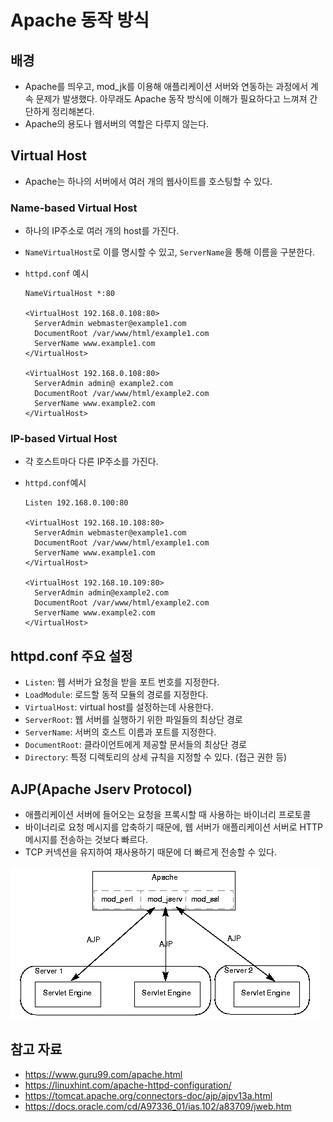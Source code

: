 # Apache 동작 방식

## 배경

- Apache를 띄우고, mod_jk를 이용해 애플리케이션 서버와 연동하는 과정에서 계속 문제가 발생했다. 아무래도 Apache 동작 방식에 이해가 필요하다고 느껴져 간단하게 정리해본다.
- Apache의 용도나 웹서버의 역할은 다루지 않는다.

## Virtual Host

- Apache는 하나의 서버에서 여러 개의 웹사이트를 호스팅할 수 있다.

### Name-based Virtual Host

- 하나의 IP주소로 여러 개의 host를 가진다.

- `NameVirtualHost`로 이를 명시할 수 있고, `ServerName`을 통해 이름을 구분한다.

- `httpd.conf` 예시

  ```
  NameVirtualHost *:80 
  
  <VirtualHost 192.168.0.108:80> 
    ServerAdmin webmaster@example1.com 
    DocumentRoot /var/www/html/example1.com       
    ServerName www.example1.com 
  </VirtualHost> 
  
  <VirtualHost 192.168.0.108:80> 
    ServerAdmin admin@ example2.com 
    DocumentRoot /var/www/html/example2.com 
    ServerName www.example2.com 
  </VirtualHost>
  ```

### IP-based Virtual Host

- 각 호스트마다 다른 IP주소를 가진다.

- `httpd.conf`예시

  ```
  Listen 192.168.0.100:80
  
  <VirtualHost 192.168.10.108:80>
  	ServerAdmin webmaster@example1.com
  	DocumentRoot /var/www/html/example1.com      
  	ServerName www.example1.com
  </VirtualHost>
  
  <VirtualHost 192.168.10.109:80>
  	ServerAdmin admin@example2.com
  	DocumentRoot /var/www/html/example2.com
  	ServerName www.example2.com
  </VirtualHost>
  ```

## httpd.conf 주요 설정

- `Listen`: 웹 서버가 요청을 받을 포트 번호를 지정한다.
- `LoadModule`: 로드할 동적 모듈의 경로를 지정한다.
- `VirtualHost`: virtual host를 설정하는데 사용한다.
- `ServerRoot`: 웹 서버를 실행하기 위한 파일들의 최상단 경로 
- `ServerName`: 서버의 호스트 이름과 포트를 지정한다.
- `DocumentRoot`: 클라이언트에게 제공할 문서들의 최상단 경로
- `Directory`: 특정 디렉토리의 상세 규칙을 지정할 수 있다. (접근 권한 등)

## AJP(Apache Jserv Protocol)

- 애플리케이션 서버에 들어오는 요청을 프록시할 때 사용하는 바이너리 프로토콜
- 바이너리로 요청 메시지를 압축하기 때문에, 웹 서버가 애플리케이션 서버로 HTTP 메시지를 전송하는 것보다 빠르다.
- TCP 커넥션을 유지하여 재사용하기 때문에 더 빠르게 전송할 수 있다.

![Migrating JWeb Applications to Apache JServ](assets/apa_arch-0327604.gif)

## 참고 자료

- https://www.guru99.com/apache.html
- https://linuxhint.com/apache-httpd-configuration/
- https://tomcat.apache.org/connectors-doc/ajp/ajpv13a.html
- https://docs.oracle.com/cd/A97336_01/ias.102/a83709/jweb.htm

